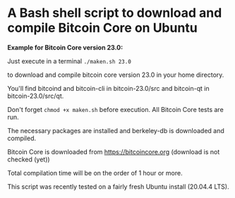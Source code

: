 # A Bash shell script to download and compile Bitcoin Core on Ubuntu

**Example for Bitcoin Core version 23.0:**

Just execute in a terminal `./maken.sh 23.0`

to download and compile bitcoin core version 23.0 in your home directory.

You'll find bitcoind and bitcoin-cli in bitcoin-23.0/src and bitcoin-qt in bitcoin-23.0/src/qt.

Don't forget `chmod +x maken.sh` before execution. All Bitcoin Core tests are run.

The necessary packages are installed and berkeley-db is downloaded and compiled.

Bitcoin Core is downloaded from https://bitcoincore.org (download is not checked (yet))

Total compilation time will be on the order of 1 hour or more.

This script was recently tested on a fairly fresh Ubuntu install (20.04.4 LTS).
